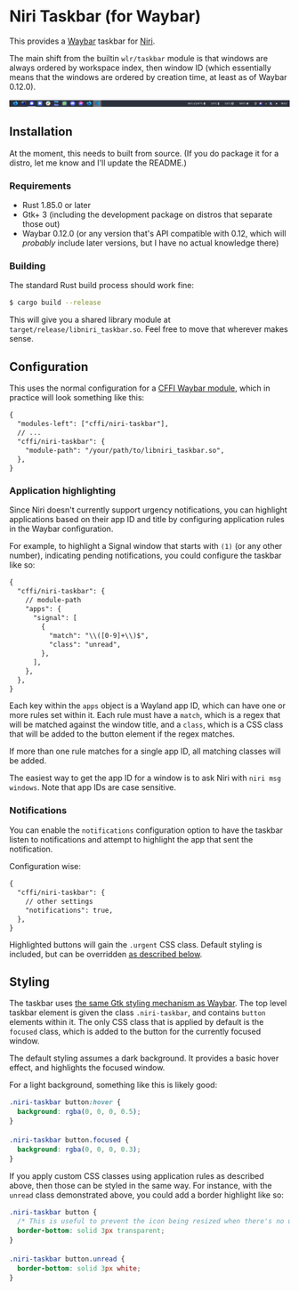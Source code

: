 # Niri Taskbar (for Waybar)

This provides a [Waybar][waybar] taskbar for [Niri][niri].

The main shift from the builtin `wlr/taskbar` module is that windows are always
ordered by workspace index, then window ID (which essentially means that the
windows are ordered by creation time, at least as of Waybar 0.12.0).

![Example screenshot](images/screenshot.png)

## Installation

At the moment, this needs to built from source. (If you do package it for a
distro, let me know and I'll update the README.)

### Requirements

- Rust 1.85.0 or later
- Gtk+ 3 (including the development package on distros that separate those out)
- Waybar 0.12.0 (or any version that's API compatible with 0.12, which will
  _probably_ include later versions, but I have no actual knowledge there)

### Building

The standard Rust build process should work fine:

```bash
$ cargo build --release
```

This will give you a shared library module at
`target/release/libniri_taskbar.so`. Feel free to move that wherever makes
sense.

## Configuration

This uses the normal configuration for a [CFFI Waybar module][cffi], which in
practice will look something like this:

```jsonc
{
  "modules-left": ["cffi/niri-taskbar"],
  // ...
  "cffi/niri-taskbar": {
    "module-path": "/your/path/to/libniri_taskbar.so",
  },
}
```

### Application highlighting

Since Niri doesn't currently support urgency notifications, you can highlight
applications based on their app ID and title by configuring application rules in
the Waybar configuration.

For example, to highlight a Signal window that starts with `(1)` (or any other
number), indicating pending notifications, you could configure the taskbar like
so:

```jsonc
{
  "cffi/niri-taskbar": {
    // module-path
    "apps": {
      "signal": [
        {
          "match": "\\([0-9]+\\)$",
          "class": "unread",
        },
      ],
    },
  },
}
```

Each key within the `apps` object is a Wayland app ID, which can have one or
more rules set within it. Each rule must have a `match`, which is a regex that
will be matched against the window title, and a `class`, which is a CSS class
that will be added to the button element if the regex matches.

If more than one rule matches for a single app ID, all matching classes will be
added.

The easiest way to get the app ID for a window is to ask Niri with `niri msg
windows`. Note that app IDs are case sensitive.

### Notifications

You can enable the `notifications` configuration option to have the taskbar
listen to notifications and attempt to highlight the app that sent the
notification.

Configuration wise:

```jsonc
{
  "cffi/niri-taskbar": {
    // other settings
    "notifications": true,
  },
}
```

Highlighted buttons will gain the `.urgent` CSS class. Default styling is
included, but can be overridden [as described below](#styling).

## Styling

The taskbar uses [the same Gtk styling mechanism as Waybar][style]. The top
level taskbar element is given the class `.niri-taskbar`, and contains `button`
elements within it. The only CSS class that is applied by default is the
`focused` class, which is added to the button for the currently focused window.

The default styling assumes a dark background. It provides a basic hover
effect, and highlights the focused window.

For a light background, something like this is likely good:

```css
.niri-taskbar button:hover {
  background: rgba(0, 0, 0, 0.5);
}

.niri-taskbar button.focused {
  background: rgba(0, 0, 0, 0.3);
}
```

If you apply custom CSS classes using application rules as described above,
then those can be styled in the same way. For instance, with the `unread` class
demonstrated above, you could add a border highlight like so:

```css
.niri-taskbar button {
  /* This is useful to prevent the icon being resized when there's no unread. */
  border-bottom: solid 3px transparent;
}

.niri-taskbar button.unread {
  border-bottom: solid 3px white;
}
```

[cffi]: https://github.com/Alexays/Waybar/wiki/Module:-CFFI
[niri]: https://github.com/YaLTeR/niri
[style]: https://github.com/Alexays/Waybar/wiki/Styling
[waybar]: https://github.com/Alexays/Waybar
